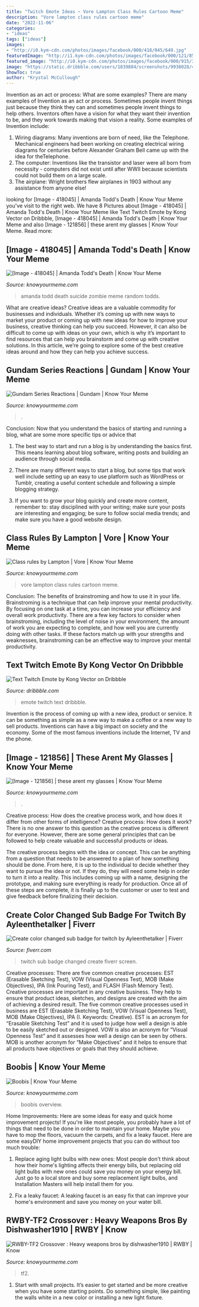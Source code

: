 ```yaml
---
title: "Twitch Emote Ideas ~ Vore Lampton Class Rules Cartoon Meme"
description: "Vore lampton class rules cartoon meme"
date: "2022-11-06"
categories:
- "ideas"
tags: ["ideas"]
images:
- "http://i0.kym-cdn.com/photos/images/facebook/000/418/045/649.jpg"
featuredImage: "http://i1.kym-cdn.com/photos/images/facebook/000/121/856/MichaelColeTheseArentMyGlasses.jpg"
featured_image: "http://i0.kym-cdn.com/photos/images/facebook/000/915/394/232.jpg"
image: "https://static.dribbble.com/users/1839884/screenshots/9938028/437.png"
ShowToc: true
author: "Krystal McCullough"
---
```



Invention as an act or process: What are some examples?
There are many examples of Invention as an act or process. Sometimes people invent things just because they think they can and sometimes people invent things to help others. Inventors often have a vision for what they want their invention to be, and they work towards making that vision a reality. Some examples of Invention include: 
1) Wiring diagrams: Many inventions are born of need, like the Telephone. Mechanical engineers had been working on creating electrical wiring diagrams for centuries before Alexander Graham Bell came up with the idea for theTelephone.
2) The computer: Inventions like the transistor and laser were all born from necessity - computers did not exist until after WWII because scientists could not build them on a large scale.
3) The airplane: Wright brothers flew airplanes in 1903 without any assistance from anyone else!

	

		
looking for [Image - 418045] | Amanda Todd&#039;s Death | Know Your Meme you've visit to the right web. We have 8 Pictures about [Image - 418045] | Amanda Todd&#039;s Death | Know Your Meme like Text Twitch Emote by Kong Vector on Dribbble, [Image - 418045] | Amanda Todd&#039;s Death | Know Your Meme and also [Image - 121856] | these arent my glasses | Know Your Meme. Read more:
		
    
## [Image - 418045] | Amanda Todd&#039;s Death | Know Your Meme

<img loading=lazy src="http://i0.kym-cdn.com/photos/images/facebook/000/418/045/649.jpg" onerror="this.onerror=null;this.src='https://tse3.mm.bing.net/th?id=OIP.GNU7aB79MT9egPMirDi6fwHaJ4&amp;pid=15.1';" alt="[Image - 418045] | Amanda Todd&#039;s Death | Know Your Meme">

_Source: knowyourmeme.com_

>amanda todd death suicide zombie meme random todds. 

	

What are creative ideas?
Creative ideas are a valuable commodity for businesses and individuals. Whether it’s coming up with new ways to market your product or coming up with new ideas for how to improve your business, creative thinking can help you succeed. However, it can also be difficult to come up with ideas on your own, which is why it’s important to find resources that can help you brainstorm and come up with creative solutions. In this article, we’re going to explore some of the best creative ideas around and how they can help you achieve success.

    
## Gundam Series Reactions | Gundam | Know Your Meme

<img loading=lazy src="http://i2.kym-cdn.com/photos/images/facebook/000/593/578/7a9.jpg" onerror="this.onerror=null;this.src='https://tse4.mm.bing.net/th?id=OIP.LeAR82dE9rdnLdfC9sVcMQHaK8&amp;pid=15.1';" alt="Gundam Series Reactions | Gundam | Know Your Meme">

_Source: knowyourmeme.com_

>. 

	

Conclusion: Now that you understand the basics of starting and running a blog, what are some more specific tips or advice that
1. The best way to start and run a blog is by understanding the basics first. This means learning about blog software, writing posts and building an audience through social media.
2. There are many different ways to start a blog, but some tips that work well include setting up an easy to use platform such as WordPress or Tumblr, creating a useful content schedule and following a simple blogging strategy.

3. If you want to grow your blog quickly and create more content, remember to: stay disciplined with your writing; make sure your posts are interesting and engaging; be sure to follow social media trends; and make sure you have a good website design.

    
## Class Rules By Lampton | Vore | Know Your Meme

<img loading=lazy src="http://i0.kym-cdn.com/photos/images/facebook/000/915/394/232.jpg" onerror="this.onerror=null;this.src='https://tse2.mm.bing.net/th?id=OIP.4rqGsPdB2PphB0YT-xqiwAHaJW&amp;pid=15.1';" alt="Class rules by Lampton | Vore | Know Your Meme">

_Source: knowyourmeme.com_

>vore lampton class rules cartoon meme. 

	

Conclusion: The benefits of brainstroming and how to use it in your life.
Brainstroming is a technique that can help improve your mental productivity. By focusing on one task at a time, you can increase your efficiency and overall work productivity. There are a few key factors to consider when brainstroming, including the level of noise in your environment, the amount of work you are expecting to complete, and how well you are currently doing with other tasks. If these factors match up with your strengths and weaknesses, brainstroming can be an effective way to improve your mental productivity.

    
## Text Twitch Emote By Kong Vector On Dribbble

<img loading=lazy src="https://static.dribbble.com/users/1839884/screenshots/9938028/437.png" onerror="this.onerror=null;this.src='https://tse1.mm.bing.net/th?id=OIP.nhB_j6J81Ro5qtf4kwNrRAHaFj&amp;pid=15.1';" alt="Text Twitch Emote by Kong Vector on Dribbble">

_Source: dribbble.com_

>emote twitch text dribbble. 

	

Invention is the process of coming up with a new idea, product or service. It can be something as simple as a new way to make a coffee or a new way to sell products. Inventions can have a big impact on society and the economy. Some of the most famous inventions include the Internet, TV and the phone.

    
## [Image - 121856] | These Arent My Glasses | Know Your Meme

<img loading=lazy src="http://i1.kym-cdn.com/photos/images/facebook/000/121/856/MichaelColeTheseArentMyGlasses.jpg" onerror="this.onerror=null;this.src='https://tse1.mm.bing.net/th?id=OIP.eIu0WEzSa7u8bWAJfyWsrwHaEK&amp;pid=15.1';" alt="[Image - 121856] | these arent my glasses | Know Your Meme">

_Source: knowyourmeme.com_

>. 

	

Creative process: How does the creative process work, and how does it differ from other forms of intelligence?
Creative process: How does it work?
There is no one answer to this question as the creative process is different for everyone. However, there are some general principles that can be followed to help create valuable and successful products or ideas. 

The creative process begins with the idea or concept. This can be anything from a question that needs to be answered to a plan of how something should be done. From here, it is up to the individual to decide whether they want to pursue the idea or not. If they do, they will need some help in order to turn it into a reality. This includes coming up with a name, designing the prototype, and making sure everything is ready for production. Once all of these steps are complete, it is finally up to the customer or user to test and give feedback before finalizing their decision.

    
## Create Color Changed Sub Badge For Twitch By Ayleenthetalker | Fiverr

<img loading=lazy src="https://fiverr-res.cloudinary.com/images/t_main1,q_auto,f_auto,q_auto,f_auto/gigs2/140939265/original/82f9a0819debcad96c78af473c091277a113e2bc/create-color-changed-sub-badge-for-twitch.png" onerror="this.onerror=null;this.src='https://tse4.mm.bing.net/th?id=OIP.tFJ_5quZFxvP41_FKMClNgHaEi&amp;pid=15.1';" alt="Create color changed sub badge for twitch by Ayleenthetalker | Fiverr">

_Source: fiverr.com_

>twitch sub badge changed create fiverr screen. 

	

Creative processes: There are five common creative processes: EST (Erasable Sketching Test), VOW (Visual Openness Test), MOB (Make Objectives), IPA (Ink Pouring Test), and FLASH (Flash Memory Test).
Creative processes are important in any creative business. They help to ensure that product ideas, sketches, and designs are created with the aim of achieving a desired result. The five common creative processes used in business are EST (Erasable Sketching Test), VOW (Visual Openness Test), MOB (Make Objectives), IPA (I. Keywords: Creative).
 EST is an acronym for “Erasable Sketching Test” and it is used to judge how well a design is able to be easily sketched out or designed. VOW is also an acronym for “Visual Openness Test” and it assesses how well a design can be seen by others. MOB is another acronym for “Make Objectives” and it helps to ensure that all products have objectives or goals that they should achieve.

    
## Boobis | Know Your Meme

<img loading=lazy src="http://i1.kym-cdn.com/entries/icons/facebook/000/003/364/boobis.jpg" onerror="this.onerror=null;this.src='https://tse2.mm.bing.net/th?id=OIP.ynfJUvW3RDcY6YmTfHrxhAHaLH&amp;pid=15.1';" alt="Boobis | Know Your Meme">

_Source: knowyourmeme.com_

>boobis overview. 

	

Home Improvements: Here are some ideas for easy and quick home improvement projects!
If you're like most people, you probably have a lot of things that need to be done in order to maintain your home. Maybe you have to mop the floors, vacuum the carpets, and fix a leaky faucet. Here are some easyDIY home improvement projects that you can do without too much trouble:
1. Replace aging light bulbs with new ones: Most people don't think about how their home's lighting affects their energy bills, but replacing old light bulbs with new ones could save you money on your energy bill. Just go to a local store and buy some replacement light bulbs, and Installation Masters will help install them for you.

2. Fix a leaky faucet: A leaking faucet is an easy fix that can improve your home's environment and save you money on your water bill.

    
## RWBY-TF2 Crossover : Heavy Weapons Bros By Dishwasher1910 | RWBY | Know

<img loading=lazy src="http://i1.kym-cdn.com/photos/images/facebook/000/873/444/bdb.png" onerror="this.onerror=null;this.src='https://tse3.mm.bing.net/th?id=OIP.a_stEr0iNWFRcyDwArd33wHaM9&amp;pid=15.1';" alt="RWBY-TF2 Crossover : Heavy weapons bros by dishwasher1910 | RWBY | Know">

_Source: knowyourmeme.com_

>tf2. 

	

1. Start with small projects. It’s easier to get started and be more creative when you have some starting points. Do something simple, like painting the walls white in a new color or installing a new light fixture. 


